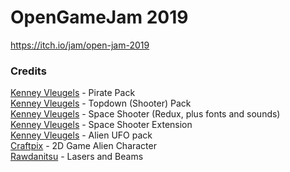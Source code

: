 # OpenGameJam 2019
https://itch.io/jam/open-jam-2019  

### Credits
[Kenney Vleugels](www.kenney.nl) - Pirate Pack  
[Kenney Vleugels](www.kenney.nl) - Topdown (Shooter) Pack  
[Kenney Vleugels](www.kenney.nl) - Space Shooter (Redux, plus fonts and sounds)  
[Kenney Vleugels](www.kenney.nl) - Space Shooter Extension  
[Kenney Vleugels](www.kenney.nl) - Alien UFO pack  
[Craftpix](www.craftpix.net) - 2D Game Alien Character  
[Rawdanitsu](https://opengameart.org/users/rawdanitsu) - Lasers and Beams
